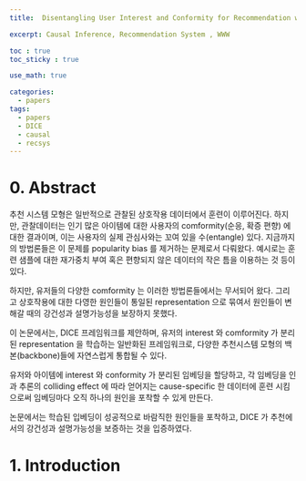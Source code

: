 ```yaml
---
title:  Disentangling User Interest and Conformity for Recommendation with Causal Embedding(WWW 2021)

excerpt: Causal Inference, Recommendation System , WWW

toc : true
toc_sticky : true  

use_math: true

categories:
  - papers
tags:
  - papers
  - DICE
  - causal
  - recsys
---
```


# 0. Abstract
추천 시스템 모형은 일반적으로 관찰된 상호작용 데이터에서 훈련이 이루어진다. 하지만, 관찰데이터는 인기 많은 아이템에 대한 사용자의
comformity(순응, 확증 편향) 에 대한 결과이며, 이는 사용자의 실제 관심사와는 꼬여 있을 수(entangle) 있다. 지금까지의
방법론들은 이 문제를 popularity bias 를 제거하는 문제로서 다뤄왔다. 예시로는 훈련 샘플에 대한 재가중치 부여 혹은
편향되지 않은 데이터의 작은 틈을 이용하는 것 등이 있다.

하지만, 유저들의 다양한 comformity 는 이러한 방법론들에서는
무서되어 왔다. 그리고 상호작용에 대한 다영한 원인들이 통일된 representation 으로 묶여서 원인들이 변해갈 때의
강건성과 설명가능성을 보장하지 못했다. 

이 논문에서는, DICE 프레임워크를 제안하며, 유저의 interest 와 comformity 가 분리된
representation 을 학습하는 일반화된 프레임워크로, 다양한 추천시스템 모형의 백본(backbone)들에 자연스럽게 통합될 수 있다.

유저와 아이템에  interest 와 conformity 가 분리된 임베딩을 할당하고, 각 임베딩을 인과 추론의 colliding effect 에 따라 얻어지는
cause-specific 한 데이터에 훈련 시킴으로써 임베딩마다 오직 하나의 원인을 포착할 수 있게 만든다. 

논문에서는 학습된 입베딩이 성공적으로 바람직한 원인들을 포착하고, DICE 가 추천에서의 강건성과 설명가능성을 보증하는 것을 입증하였다.

# 1. Introduction

